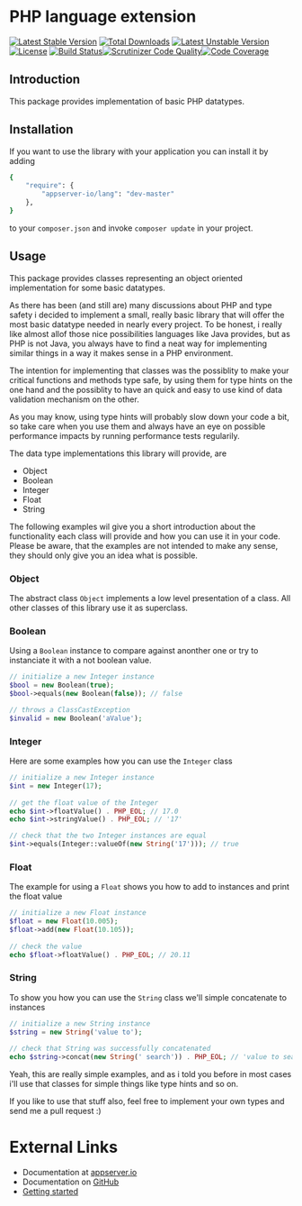 # PHP language extension

[![Latest Stable Version](https://poser.pugx.org/appserver-io/lang/v/stable.png)](https://packagist.org/packages/appserver-io/lang) [![Total Downloads](https://poser.pugx.org/appserver-io/lang/downloads.png)](https://packagist.org/packages/appserver-io/lang) [![Latest Unstable Version](https://poser.pugx.org/appserver-io/lang/v/unstable.png)](https://packagist.org/packages/appserver-io/lang) [![License](https://poser.pugx.org/appserver-io/lang/license.png)](https://packagist.org/packages/appserver-io/lang) [![Build Status](https://travis-ci.org/appserver-io/lang.png)](https://travis-ci.org/appserver-io/lang)[![Scrutinizer Code Quality](https://scrutinizer-ci.com/g/appserver-io/lang/badges/quality-score.png?b=master)](https://scrutinizer-ci.com/g/appserver-io/lang/?branch=master)[![Code Coverage](https://scrutinizer-ci.com/g/appserver-io/lang/badges/coverage.png?b=master)](https://scrutinizer-ci.com/g/appserver-io/lang/?branch=master)

## Introduction

This package provides implementation of basic PHP datatypes.

## Installation

If you want to use the library with your application you can install it by adding

```sh
{
    "require": {
        "appserver-io/lang": "dev-master"
    },
}
```

to your `composer.json` and invoke `composer update` in your project.

## Usage

This package provides classes representing an object oriented implementation for some basic datatypes. 

As there has been (and still are) many discussions about PHP and type safety i decided to implement a small, really
basic library that will offer the most basic datatype needed in nearly every project. To be honest, i really like
almost allof those nice possibilities languages like Java provides, but as PHP is not Java, you always have to find a
neat way for implementing similar things in a way it makes sense in a PHP environment.

The intention for implementing that classes was the possiblity to make your critical functions and methods type safe,
by using them for type hints on the one hand and the possiblity to have an quick and easy to use kind of data
validation mechanism on the other.

As you may know, using type hints will probably slow down your code a bit, so take care when you use them and
always have an eye on possible performance impacts by running performance tests regularily.

The data type implementations this library will provide, are

* Object
* Boolean
* Integer
* Float
* String

The following examples wil give you a short introduction about the functionality each class will provide and
how you can use it in your code. Please be aware, that the examples are not intended to make any sense, they
should only give you an idea what is possible.

### Object

The abstract class `Object` implements a low level presentation of a class. All other classes of this library use it
as superclass.

### Boolean

Using a `Boolean` instance to compare against anonther one or try to instanciate it with a not boolean value.

```php
// initialize a new Integer instance
$bool = new Boolean(true);
$bool->equals(new Boolean(false)); // false

// throws a ClassCastException
$invalid = new Boolean('aValue');
```

### Integer

Here are some examples how you can use the `Integer` class

```php
// initialize a new Integer instance
$int = new Integer(17);
	    
// get the float value of the Integer
echo $int->floatValue() . PHP_EOL; // 17.0
echo $int->stringValue() . PHP_EOL; // '17'

// check that the two Integer instances are equal
$int->equals(Integer::valueOf(new String('17'))); // true
```

### Float

The example for using a `Float` shows you how to add to instances
and print the float value

```php
// initialize a new Float instance
$float = new Float(10.005);
$float->add(new Float(10.105));
        
// check the value
echo $float->floatValue() . PHP_EOL; // 20.11
```

### String

To show you how you can use the `String` class we'll simple concatenate
to instances

```php
// initialize a new String instance
$string = new String('value to');
		
// check that String was successfully concatenated
echo $string->concat(new String(' search')) . PHP_EOL; // 'value to search'
```

Yeah, this are really simple examples, and as i told you before in most cases
i'll use that classes for simple things like type hints and so on.

If you like to use that stuff also, feel free to implement your own types and
send me a pull request :)

# External Links

* Documentation at [appserver.io](http://docs.appserver.io)
* Documentation on [GitHub](https://github.com/techdivision/TechDivision_AppserverDocumentation)
* [Getting started](https://github.com/techdivision/TechDivision_AppserverDocumentation/tree/master/docs/getting-started)
